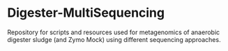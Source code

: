 # Digester-MultiSequencing
Repository for scripts and resources used for metagenomics of anaerobic digester sludge (and Zymo Mock) using different sequencing approaches.
